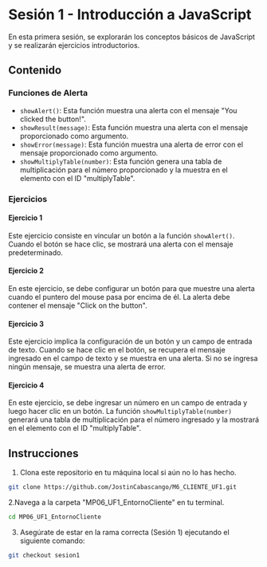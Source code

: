 # Sesión 1 - Introducción a JavaScript

En esta primera sesión, se explorarán los conceptos básicos de JavaScript y se realizarán ejercicios introductorios.

## Contenido

### Funciones de Alerta

- `showAlert()`: Esta función muestra una alerta con el mensaje "You clicked the button!".
- `showResult(message)`: Esta función muestra una alerta con el mensaje proporcionado como argumento.
- `showError(message)`: Esta función muestra una alerta de error con el mensaje proporcionado como argumento.
- `showMultiplyTable(number)`: Esta función genera una tabla de multiplicación para el número proporcionado y la muestra en el elemento con el ID "multiplyTable".

### Ejercicios

#### Ejercicio 1

Este ejercicio consiste en vincular un botón a la función `showAlert()`. Cuando el botón se hace clic, se mostrará una alerta con el mensaje predeterminado.

#### Ejercicio 2

En este ejercicio, se debe configurar un botón para que muestre una alerta cuando el puntero del mouse pasa por encima de él. La alerta debe contener el mensaje "Click on the button".

#### Ejercicio 3

Este ejercicio implica la configuración de un botón y un campo de entrada de texto. Cuando se hace clic en el botón, se recupera el mensaje ingresado en el campo de texto y se muestra en una alerta. Si no se ingresa ningún mensaje, se muestra una alerta de error.

#### Ejercicio 4

En este ejercicio, se debe ingresar un número en un campo de entrada y luego hacer clic en un botón. La función `showMultiplyTable(number)` generará una tabla de multiplicación para el número ingresado y la mostrará en el elemento con el ID "multiplyTable".

## Instrucciones

1. Clona este repositorio en tu máquina local si aún no lo has hecho.
```bash
git clone https://github.com/JostinCabascango/M6_CLIENTE_UF1.git
```
2.Navega a la carpeta "MP06_UF1_EntornoCliente" en tu terminal.
```bash
cd MP06_UF1_EntornoCliente
```
3. Asegúrate de estar en la rama correcta (Sesión 1) ejecutando el siguiente comando:
```bash
git checkout sesion1
```



